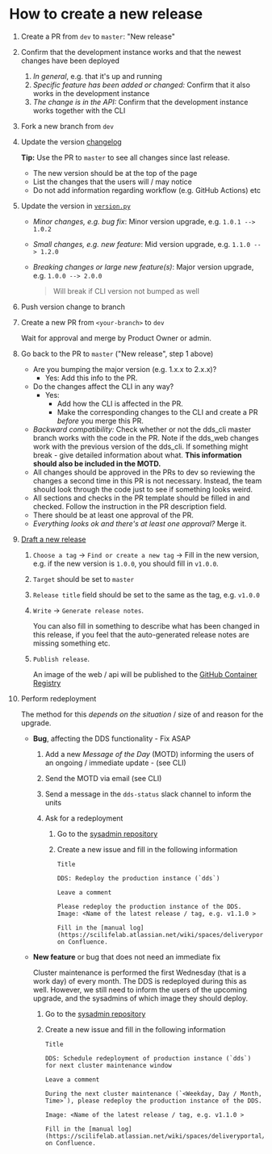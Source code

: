 # How to create a new release

1.  Create a PR from `dev` to `master`: "New release"
2.  Confirm that the development instance works and that the newest changes have been deployed

    1. _In general_, e.g. that it's up and running
    2. _Specific feature has been added or changed:_ Confirm that it also works in the development instance
    3. _The change is in the API:_ Confirm that the development instance works together with the CLI

3.  Fork a new branch from `dev`
4.  Update the version [changelog](../../CHANGELOG.rst)

    **Tip:** Use the PR to `master` to see all changes since last release.

    - The new version should be at the top of the page
    - List the changes that the users will / may notice
    - Do not add information regarding workflow (e.g. GitHub Actions) etc

5.  Update the version in [`version.py`](../../dds_web/version.py)

    - _Minor changes, e.g. bug fix_: Minor version upgrade, e.g. `1.0.1 --> 1.0.2`
    - _Small changes, e.g. new feature_: Mid version upgrade, e.g. `1.1.0 --> 1.2.0`
    - _Breaking changes or large new feature(s)_: Major version upgrade, e.g. `1.0.0 --> 2.0.0`

      > Will break if CLI version not bumped as well

6.  Push version change to branch
7.  Create a new PR from `<your-branch>` to `dev`

    Wait for approval and merge by Product Owner or admin.

8.  Go back to the PR to `master` ("New release", step 1 above)

    - Are you bumping the major version (e.g. 1.x.x to 2.x.x)?
      - Yes: Add this info to the PR.
    - Do the changes affect the CLI in any way?
      - Yes:
        - Add how the CLI is affected in the PR.
        - Make the corresponding changes to the CLI and create a PR _before_ you merge this PR.
    - _Backward compatibility:_ Check whether or not the dds_cli master branch works with the code in the PR. Note if the dds_web changes work with the previous version of the dds_cli. If something might break - give detailed information about what. **This information should also be included in the MOTD.**
    - All changes should be approved in the PRs to dev so reviewing the changes a second time in this PR is not necessary. Instead, the team should look through the code just to see if something looks weird.
    - All sections and checks in the PR template should be filled in and checked. Follow the instruction in the PR description field.
    - There should be at least one approval of the PR.
    - _Everything looks ok and there's at least one approval?_ Merge it.

9.  [Draft a new release](https://github.com/ScilifelabDataCentre/dds_web/releases)

    1. `Choose a tag` &rarr; `Find or create a new tag` &rarr; Fill in the new version, e.g. if the new version is `1.0.0`, you should fill in `v1.0.0`.
    2. `Target` should be set to `master`
    3. `Release title` field should be set to the same as the tag, e.g. `v1.0.0`
    4. `Write` &rarr; `Generate release notes`.

       You can also fill in something to describe what has been changed in this release, if you feel that the auto-generated release notes are missing something etc.

    5. `Publish release`.

       An image of the web / api will be published to the [GitHub Container Registry](https://codefresh.io/csdp-docs/docs/integrations/container-registries/github-cr/)

10. Perform redeployment

    The method for this _depends on the situation_ / size of and reason for the upgrade.

    - **Bug**, affecting the DDS functionality - Fix ASAP

      1.  Add a new _Message of the Day_ (MOTD) informing the users of an ongoing / immediate update - (see CLI)
      2.  Send the MOTD via email (see CLI)
      3.  Send a message in the `dds-status` slack channel to inform the units
      4.  Ask for a redeployment

          1.  Go to the [sysadmin repository](https://github.com/ScilifelabDataCentre/sysadmin/issues)
          2.  Create a new issue and fill in the following information

              `Title`

                  DDS: Redeploy the production instance (`dds`)

              `Leave a comment`

                  Please redeploy the production instance of the DDS.
                  Image: <Name of the latest release / tag, e.g. v1.1.0 >

                  Fill in the [manual log](https://scilifelab.atlassian.net/wiki/spaces/deliveryportal/pages/2318565390/Production) on Confluence.

    - **New feature** or bug that does not need an immediate fix

      Cluster maintenance is performed the first Wednesday (that is a work day) of every month. The DDS is redeployed during this as well. However, we still need to inform the users of the upcoming upgrade, and the sysadmins of which image they should deploy.

      1.  Go to the [sysadmin repository](https://github.com/ScilifelabDataCentre/sysadmin/issues)
      2.  Create a new issue and fill in the following information

          `Title`

              DDS: Schedule redeployment of production instance (`dds`) for next cluster maintenance window

          `Leave a comment`

              During the next cluster maintenance (`<Weekday, Day / Month, Time>`), please redeploy the production instance of the DDS.

              Image: <Name of the latest release / tag, e.g. v1.1.0 >

              Fill in the [manual log](https://scilifelab.atlassian.net/wiki/spaces/deliveryportal/pages/2318565390/Production) on Confluence.
